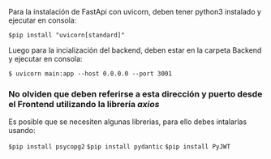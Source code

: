 Para la instalación de FastApi con uvicorn, deben tener python3 instalado y ejecutar en consola:

`$pip install "uvicorn[standard]"` 

Luego para la incialización del backend, deben estar en la carpeta Backend y ejecutar en consola:

`$ uvicorn main:app --host 0.0.0.0 --port 3001 `

### No olviden que deben referirse a esta dirección y puerto desde el Frontend utilizando la librería _axios_


Es posible que se necesiten algunas librerias, para ello debes intalarlas usando:

`$pip install psycopg2`
`$pip install pydantic`
`$pip install PyJWT`
